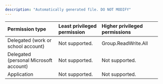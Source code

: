 ```yaml
---
description: "Automatically generated file. DO NOT MODIFY"
---
```


|Permission type|Least privileged permission|Higher privileged permissions|
|:---|:---|:---|
|Delegated (work or school account)|Not supported.|Group.ReadWrite.All|
|Delegated (personal Microsoft account)|Not supported.|Not supported.|
|Application|Not supported.|Not supported.|

